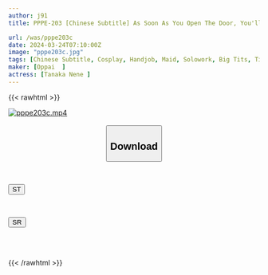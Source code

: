 ```yaml
---
author: j91
title: PPPE-203 [Chinese Subtitle] As Soon As You Open The Door, You'll See Boobs! Nene Tanaka, A Delivery G-cup Reverse Maid Who Soothes Her Pussy Immediately After Returning Home With Titty Fuck And Breastfeeding Handjob.

url: /was/pppe203c
date: 2024-03-24T07:10:00Z
image: "pppe203c.jpg"
tags: [Chinese Subtitle, Cosplay, Handjob, Maid, Solowork, Big Tits, Titty Fuck	]
maker: [Oppai  ]
actress: [Tanaka Nene ]
---
```



{{< rawhtml >}}

<div class="video" data-videoid="4RDA0P7mdjIKQ1J">
    <a href="javascript:;">
        <img src="/was/pppe203c/pppe203c.jpg" width="WIDTH" height="HEIGHT" alt="pppe203c.mp4" loading="lazy">
    </a>
</div>

<script type="text/javascript" src="https://j91.asia/asset/on-demand-st.js"></script>

<br>
  <link rel="stylesheet" href="https://j91.asia/asset/bs5.css">
  
  <center>
  <button class="btn btn-primary" type="button" data-bs-toggle="collapse" data-bs-target=".multi-collapse" aria-expanded="false" aria-controls="multiCollapseExample1 multiCollapseExample2"><h2>Download</h2></button></center>
</p>
<div class="row">
  <div class="col">
    <div class="collapse multi-collapse" id="multiCollapseExample1">
      <div class="card card-body">
	      	      <br>
<div class="buttons">  
<p><a href="https://streamtape.to/v/4RDA0P7mdjIKQ1J" target="_blank"><button class="btn-hover color-3"><i class="fa fa-download"></i> ST</button></a></p></div>
    </div>
  </div>
</div>
  <div class="col">
    <div class="collapse multi-collapse" id="multiCollapseExample2">
      <div class="card card-body">
	      <br>
<div class="buttons">
<p><a href="https://rubystm.com/7hksecudcw8i" target="_blank"><button class="btn-hover color-9"><i class="fa fa-download"></i> SR</button></a></p></div>
<br><br>
      </div>
    </div>
  </div>
</div>

{{< /rawhtml >}}